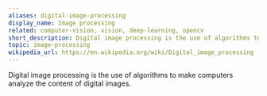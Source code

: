 ```yaml
---
aliases: digital-image-processing
display_name: Image processing
related: computer-vision, vision, deep-learning, opencv
short_description: Digital image processing is the use of algorithms to make computers understand the image content.
topic: image-processing
wikipedia_url: https://en.wikipedia.org/wiki/Digital_image_processing
---
```

Digital image processing is the use of algorithms to make computers analyze the content of digital images.
